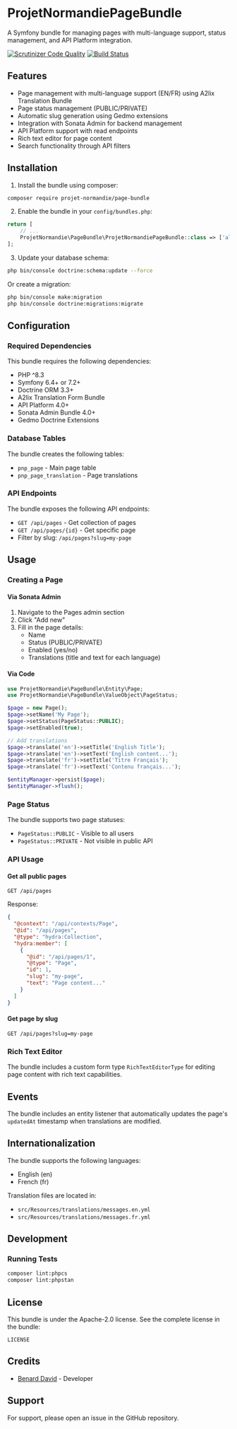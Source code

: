 # ProjetNormandiePageBundle

A Symfony bundle for managing pages with multi-language support, status management, and API Platform integration.

[![Scrutinizer Code Quality](https://scrutinizer-ci.com/g/projet-normandie/page-bundle/badges/quality-score.png?b=develop)](https://scrutinizer-ci.com/g/projet-normandie/page-bundle/?branch=develop)
[![Build Status](https://scrutinizer-ci.com/g/projet-normandie/page-bundle/badges/build.png?b=develop)](https://scrutinizer-ci.com/g/projet-normandie/page-bundle/?branch=develop)

## Features

- Page management with multi-language support (EN/FR) using A2lix Translation Bundle
- Page status management (PUBLIC/PRIVATE)
- Automatic slug generation using Gedmo extensions
- Integration with Sonata Admin for backend management
- API Platform support with read endpoints
- Rich text editor for page content
- Search functionality through API filters

## Installation

1. Install the bundle using composer:
```bash
composer require projet-normandie/page-bundle
```

2. Enable the bundle in your `config/bundles.php`:
```php
return [
    // ...
    ProjetNormandie\PageBundle\ProjetNormandiePageBundle::class => ['all' => true],
];
```

3. Update your database schema:
```bash
php bin/console doctrine:schema:update --force
```

Or create a migration:
```bash
php bin/console make:migration
php bin/console doctrine:migrations:migrate
```

## Configuration

### Required Dependencies

This bundle requires the following dependencies:
- PHP ^8.3
- Symfony 6.4+ or 7.2+
- Doctrine ORM 3.3+
- A2lix Translation Form Bundle
- API Platform 4.0+
- Sonata Admin Bundle 4.0+
- Gedmo Doctrine Extensions

### Database Tables

The bundle creates the following tables:
- `pnp_page` - Main page table
- `pnp_page_translation` - Page translations

### API Endpoints

The bundle exposes the following API endpoints:

- `GET /api/pages` - Get collection of pages
- `GET /api/pages/{id}` - Get specific page
- Filter by slug: `/api/pages?slug=my-page`

## Usage

### Creating a Page

#### Via Sonata Admin

1. Navigate to the Pages admin section
2. Click "Add new"
3. Fill in the page details:
    - Name
    - Status (PUBLIC/PRIVATE)
    - Enabled (yes/no)
    - Translations (title and text for each language)

#### Via Code

```php
use ProjetNormandie\PageBundle\Entity\Page;
use ProjetNormandie\PageBundle\ValueObject\PageStatus;

$page = new Page();
$page->setName('My Page');
$page->setStatus(PageStatus::PUBLIC);
$page->setEnabled(true);

// Add translations
$page->translate('en')->setTitle('English Title');
$page->translate('en')->setText('English content...');
$page->translate('fr')->setTitle('Titre Français');
$page->translate('fr')->setText('Contenu français...');

$entityManager->persist($page);
$entityManager->flush();
```

### Page Status

The bundle supports two page statuses:
- `PageStatus::PUBLIC` - Visible to all users
- `PageStatus::PRIVATE` - Not visible in public API

### API Usage

#### Get all public pages
```http
GET /api/pages
```

Response:
```json
{
  "@context": "/api/contexts/Page",
  "@id": "/api/pages",
  "@type": "hydra:Collection",
  "hydra:member": [
    {
      "@id": "/api/pages/1",
      "@type": "Page",
      "id": 1,
      "slug": "my-page",
      "text": "Page content..."
    }
  ]
}
```

#### Get page by slug
```http
GET /api/pages?slug=my-page
```

### Rich Text Editor

The bundle includes a custom form type `RichTextEditorType` for editing page content with rich text capabilities.

## Events

The bundle includes an entity listener that automatically updates the page's `updatedAt` timestamp when translations are modified.

## Internationalization

The bundle supports the following languages:
- English (en)
- French (fr)

Translation files are located in:
- `src/Resources/translations/messages.en.yml`
- `src/Resources/translations/messages.fr.yml`

## Development

### Running Tests

```bash
composer lint:phpcs
composer lint:phpstan
```

## License

This bundle is under the Apache-2.0 license. See the complete license in the bundle:

```
LICENSE
```

## Credits

- [Benard David](mailto:magicbart@gmail.com) - Developer

## Support

For support, please open an issue in the GitHub repository.